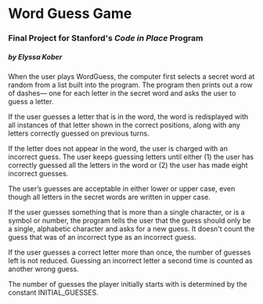 # Word Guess Game
### Final Project for Stanford's *Code in Place* Program
##### by Elyssa Kober

When the user plays WordGuess, the computer first selects a secret word at 
random from a list built into the program. The program then prints out a row 
of dashes— one for each letter in the secret word and asks the user to guess 
a letter. 

If the user guesses a letter that is in the word, the word is redisplayed 
with all instances of that letter shown in the correct positions, along with 
any letters correctly guessed on previous turns. 

If the letter does not appear in the word, the user is charged with an 
incorrect guess. The user keeps guessing letters until either (1) the user 
has correctly guessed all the letters in the word or (2) the user has made 
eight incorrect guesses.

The user’s guesses are acceptable in either lower or upper case, even though 
all letters in the secret words are written in upper case.

If the user guesses something that is more than a single character, or is a 
symbol or number, the program tells the user that the guess should only be 
a single, alphabetic character and asks for a new guess. It doesn't count the 
guess that was of an incorrect type as an incorrect guess. 

If the user guesses a correct letter more than once, the number of guesses 
left is not reduced. Guessing an incorrect letter a second time is counted as 
another wrong guess.  

The number of guesses the player initially starts with is determined by the 
constant INITIAL_GUESSES.

